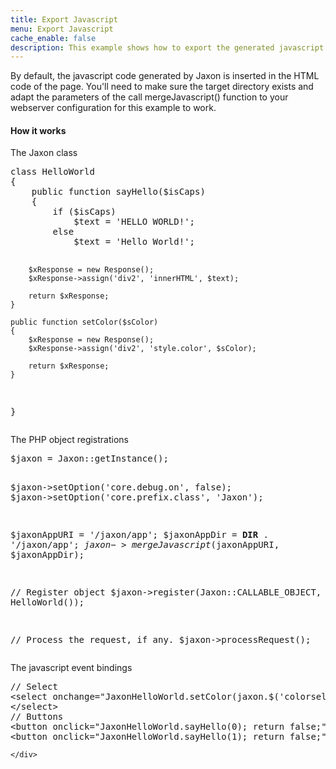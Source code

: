 ```yaml
---
title: Export Javascript
menu: Export Javascript
cache_enable: false
description: This example shows how to export the generated javascript code in an external file, which is then loaded into the webpage.
---
```


By default, the javascript code generated by Jaxon is inserted in the HTML code of the page.
You'll need to make sure the target directory exists and adapt the parameters of the call mergeJavascript() function to your webserver configuration for this example to work.

<div class="row">
    <div class="col-sm-12">
        <h4 class="page-header">How it works</h4>
<p>The Jaxon class</p>
<pre>
class HelloWorld
{
    public function sayHello($isCaps)
    {
        if ($isCaps)
            $text = 'HELLO WORLD!';
        else
            $text = 'Hello World!';

        $xResponse = new Response();
        $xResponse->assign('div2', 'innerHTML', $text);

        return $xResponse;
    }

    public function setColor($sColor)
    {
        $xResponse = new Response();
        $xResponse->assign('div2', 'style.color', $sColor);

        return $xResponse;
    }
}
</pre>

<p>The PHP object registrations</p>
<pre>
$jaxon = Jaxon::getInstance();

$jaxon->setOption('core.debug.on', false);
$jaxon->setOption('core.prefix.class', 'Jaxon');

$jaxonAppURI = '/jaxon/app';
$jaxonAppDir = __DIR__ . '/jaxon/app';
$jaxon->mergeJavascript($jaxonAppURI, $jaxonAppDir);

// Register object
$jaxon->register(Jaxon::CALLABLE_OBJECT, new HelloWorld());

// Process the request, if any.
$jaxon->processRequest();
</pre>

<p>The javascript event bindings</p>
<pre>
// Select
&lt;select onchange="JaxonHelloWorld.setColor(jaxon.$('colorselect').value); return false;"&gt;
&lt;/select&gt;
// Buttons
&lt;button onclick="JaxonHelloWorld.sayHello(0); return false;"&gt;Click Me&lt;/button&gt;
&lt;button onclick="JaxonHelloWorld.sayHello(1); return false;"&gt;CLICK ME&lt;/button&gt;
</pre>

    </div>
</div>
